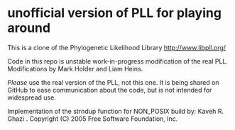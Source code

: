 # unofficial version of PLL for playing around

This is a clone of the Phylogenetic Likelihood Library http://www.libpll.org/

Code in this repo is unstable work-in-progress 
modification of the real PLL. Modifications by Mark Holder and Liam Heins.

*Please* use the real version of the PLL, not this one. It is being
shared on GitHub to ease communication about the code, but is not
intended for widespread use.

Implementation of the strndup function for NON_POSIX build by:
    Kaveh R. Ghazi <ghazi at-symbol-here caip.rutgers.edu>.
    Copyright (C) 2005 Free Software Foundation, Inc.


